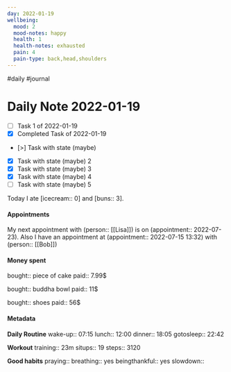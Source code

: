 ```yaml
---
day: 2022-01-19
wellbeing:
  mood: 2
  mood-notes: happy
  health: 1
  health-notes: exhausted
  pain: 4
  pain-type: back,head,shoulders
---
```

#daily #journal

# Daily Note 2022-01-19

- [ ] Task 1 of 2022-01-19
- [x] Completed Task of 2022-01-19
- [>] Task with state (maybe)
- [x] Task with state (maybe) 2
- [x] Task with state (maybe) 3
- [x] Task with state (maybe) 4
- [ ] Task with state (maybe) 5

Today I ate [icecream:: 0] and [buns:: 3].

#### Appointments
My next appointment with (person:: [[Lisa]]) is on (appointment:: 2022-07-23).
Also I have an appointment at (appointment:: 2022-07-15 13:32) with (person:: [[Bob]])

#### Money spent

bought:: piece of cake
paid:: 7.99$

bought:: buddha bowl
paid:: 11$

bought:: shoes
paid:: 56$


#### Metadata

**Daily Routine**
wake-up:: 07:15
lunch:: 12:00
dinner:: 18:05
gotosleep:: 22:42

**Workout**
training:: 23m
situps:: 19
steps:: 3120

**Good habits**
praying:: 
breathing:: yes
beingthankful:: yes
slowdown:: 
